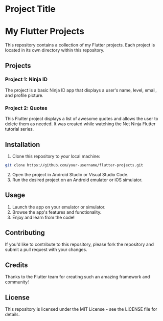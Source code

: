 
# Project Title

# My Flutter Projects
This repository contains a collection of my Flutter projects. Each project is located in its own directory within this repository.

## Projects
### Project 1: Ninja ID
 The project is a basic Ninja ID app that displays a user's name, level, email, and profile picture.

### Project 2: Quotes
This Flutter project displays a list of awesome quotes and allows the user to delete them as needed. It was created while watching the Net Ninja Flutter tutorial series.

## Installation
1. Clone this repository to your local machine:
```bash
git clone https://github.com/your-username/flutter-projects.git
```

2. Open the project in Android Studio or Visual Studio Code.
3. Run the desired project on an Android emulator or iOS simulator.

## Usage
1. Launch the app on your emulator or simulator.
2. Browse the app's features and functionality.
3. Enjoy and learn from the code!

## Contributing
If you'd like to contribute to this repository, please fork the repository and submit a pull request with your changes.

## Credits
Thanks to the Flutter team for creating such an amazing framework and community!

## License
This repository is licensed under the MIT License - see the LICENSE file for details.







